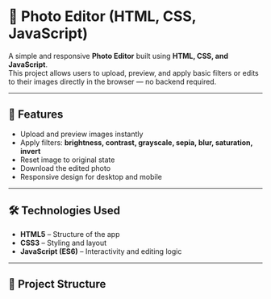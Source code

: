 # 📸 Photo Editor (HTML, CSS, JavaScript)

A simple and responsive **Photo Editor** built using **HTML, CSS, and JavaScript**.  
This project allows users to upload, preview, and apply basic filters or edits to their images directly in the browser — no backend required.  

---

## 🚀 Features

- Upload and preview images instantly  
- Apply filters: **brightness, contrast, grayscale, sepia, blur, saturation, invert**  
- Reset image to original state  
- Download the edited photo  
- Responsive design for desktop and mobile  

---

## 🛠️ Technologies Used

- **HTML5** – Structure of the app  
- **CSS3** – Styling and layout  
- **JavaScript (ES6)** – Interactivity and editing logic  

---

## 📂 Project Structure

